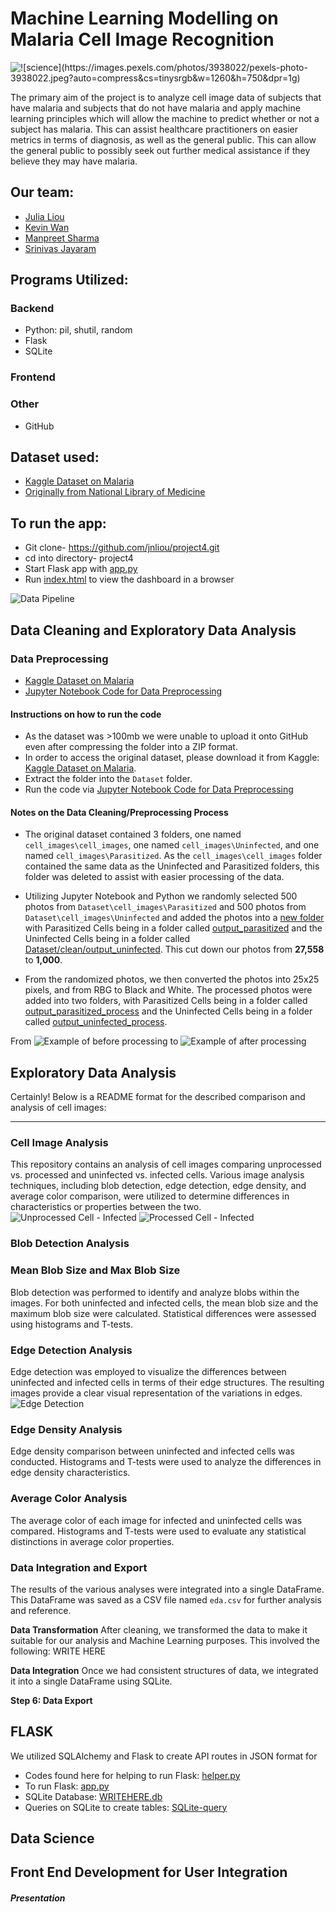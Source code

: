 # Machine Learning Modelling on Malaria Cell Image Recognition
![!\[science\](https://images.pexels.com/photos/3938022/pexels-photo-3938022.jpeg?auto=compress&cs=tinysrgb&w=1260&h=750&dpr=1g)](Dataset/science.jpg)

The primary aim of the project is to analyze cell image data of subjects that have malaria and subjects that do not have malaria and apply machine learning principles which will allow the machine to predict whether or not a subject has malaria. This can assist healthcare practitioners on easier metrics in terms of diagnosis, as well as the general public. This can allow the general public to possibly seek out further medical assistance if they believe they may have malaria.

## Our team:
* [Julia Liou](https://github.com/jnliou) 
* [Kevin Wan](https://github.com/zRandgris) 
* [Manpreet Sharma](https://github.com/mehpree)
* [Srinivas Jayaram](https://github.com/srinivasj1987) 

## Programs Utilized:

### Backend 
* Python: pil, shutil, random
* Flask
* SQLite

### Frontend
 
### Other
* GitHub

## Dataset used:
* [Kaggle Dataset on Malaria](https://www.kaggle.com/datasets/iarunava/cell-images-for-detecting-malaria) 
* [Originally from National Library of Medicine](https://lhncbc.nlm.nih.gov/LHC-downloads/downloads.html#malaria-datasets)

## To run the app:

* Git clone- https://github.com/jnliou/project4.git 
* cd into directory- project4 
* Start Flask app with [app.py](app.py)
* Run [index.html](index.html) to view the dashboard in a browser

![Data Pipeline](<Dataset/Project Timeline Builder - Frame 1.jpg>)

## Data Cleaning and Exploratory Data Analysis

### Data Preprocessing 
* [Kaggle Dataset on Malaria](https://www.kaggle.com/datasets/iarunava/cell-images-for-detecting-malaria) 
* [Jupyter Notebook Code for Data Preprocessing](<data_preprocess.ipynb>)

#### Instructions on how to run the code

- As the dataset was >100mb we were unable to upload it onto GitHub even after compressing the folder into a ZIP format.
- In order to access the original dataset, please download it from Kaggle: [Kaggle Dataset on Malaria](https://www.kaggle.com/datasets/iarunava/cell-images-for-detecting-malaria).
- Extract the folder into the ```Dataset``` folder.
- Run the code via [Jupyter Notebook Code for Data Preprocessing](<data_preprocess.ipynb>) 

#### Notes on the Data Cleaning/Preprocessing Process
* The original dataset contained 3 folders, one named ```cell_images\cell_images```, one named ```cell_images\Uninfected```, and one named ```cell_images\Parasitized```. As the ```cell_images\cell_images``` folder contained the same data as the Uninfected and Parasitized folders, this folder was deleted to assist with easier processing of the data. 
* Utilizing Jupyter Notebook and Python we randomly selected 500 photos from ```Dataset\cell_images\Parasitized``` and 500 photos from ```Dataset\cell_images\Uninfected``` and added the photos into a [new folder](Dataset/clean) with Parasitized Cells being in a folder called [output_parasitized](Dataset/clean/output_parasitized) and the Uninfected Cells being in a folder called [Dataset/clean/output_uninfected](Dataset/clean/output_uninfected). This cut down our photos from **27,558** to **1,000**. 


* From the randomized photos, we then converted the photos into 25x25 pixels, and from RBG to Black and White. The processed photos were added into two folders, with Parasitized Cells being in a folder called [output_parasitized_process](Dataset/clean/output_parasitized_process) and the Uninfected Cells being in a folder called [output_uninfected_process](Dataset/clean/output_uninfected_process).

From ![Example of before processing](Dataset/clean/output_parasitized/C33P1thinF_IMG_20150619_120742a_cell_210.png) to ![Example of after processing](Dataset/clean/output_parasitized_process/C33P1thinF_IMG_20150619_120742a_cell_210.png)

## Exploratory Data Analysis
Certainly! Below is a README format for the described comparison and analysis of cell images:

---

### Cell Image Analysis

This repository contains an analysis of cell images comparing unprocessed vs. processed and uninfected vs. infected cells. Various image analysis techniques, including blob detection, edge detection, edge density, and average color comparison, were utilized to determine differences in characteristics or properties between the two.
![Unprocessed Cell - Infected](Dataset/EDA/cells-unprocess.PNG)
![Processed Cell - Infected](Dataset/EDA/cells-process.PNG)


### Blob Detection Analysis

### Mean Blob Size and Max Blob Size

Blob detection was performed to identify and analyze blobs within the images. For both uninfected and infected cells, the mean blob size and the maximum blob size were calculated. Statistical differences were assessed using histograms and T-tests.

### Edge Detection Analysis

Edge detection was employed to visualize the differences between uninfected and infected cells in terms of their edge structures. The resulting images provide a clear visual representation of the variations in edges.
![Edge Detection](Dataset/EDA/edgedetection.PNG)

### Edge Density Analysis

Edge density comparison between uninfected and infected cells was conducted. Histograms and T-tests were used to analyze the differences in edge density characteristics.

### Average Color Analysis

The average color of each image for infected and uninfected cells was compared. Histograms and T-tests were used to evaluate any statistical distinctions in average color properties.

### Data Integration and Export

The results of the various analyses were integrated into a single DataFrame. This DataFrame was saved as a CSV file named `eda.csv` for further analysis and reference.

**Data Transformation**
After cleaning, we transformed the data to make it suitable for our analysis and Machine Learning purposes. This involved the following:
WRITE HERE 

**Data Integration**
Once we had consistent structures of data, we integrated it into a single DataFrame using SQLite.

**Step 6: Data Export**


## FLASK 

We utilized SQLAlchemy and Flask to create API routes in JSON format for 

* Codes found here for helping to run Flask: [helper.py](helper.py)
* To run Flask: [app.py](app.py)
* SQLite Database: [WRITEHERE.db](project3.db)
* Queries on SQLite to create tables: [SQLite-query](sqlite-query)

## Data Science

## Front End Development for User Integration


##### Presentation

